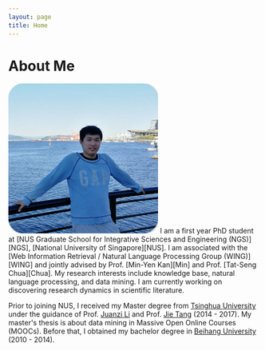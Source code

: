 ```yaml
---
layout: page
title: Home
---
```


# About Me

<!--<img src="/images/liangmingpan2.jpg" class="floatpic" width="300" height="300">-->
<img src="/images/liangmingpan2.jpg" width="300" height="300">
I am a first year PhD student at [NUS Graduate School for Integrative Sciences and Engineering (NGS)][NGS], [National University of Singapore][NUS]. 
I am associated with the [Web Information Retrieval / Natural Language Processing Group (WING)][WING] and jointly advised by Prof. [Min-Yen Kan][Min] and Prof. [Tat-Seng Chua][Chua]. 
<!--I am also interning at 6ESTATES, an AI company in Sigapore.-->
My research interests include knowledge base, natural language processing, and data mining. 
I am currently working on discovering research dynamics in scientific literature. 

Prior to joining NUS, I received my Master degree from [Tsinghua University][Tsinghua] under the guidance of Prof. [Juanzi Li][juanzili] and Prof. [Jie Tang][jietang] (2014 - 2017). 
My master's thesis is about data mining in Massive Open Online Courses (MOOCs). 
Before that, I obtained my bachelor degree in [Beihang University][BUAA] (2010 - 2014). 

<!--
My name is Liangming Pan. I am a research assistant in the Knowledge Engineering Lab (Group) at [Tsinghua University][Tsinghua] where I work with Prof. [Juanzi Li][juanzili] and Prof. [Jie Tang][jietang]. I received my Master degree from Tsinghua University under the guidance of Prof. Juanzi Li (2014 - 2017). And, before this, I was an undergraduate student at [Beihang University][BUAA] (2010 - 2014). 

When I was a master student, I devoted most of my time working with Prof. Jie Tang to research on an innovative topic about data mining in Massive Open Online Courses (MOOCs). Now, my research topic is about discovering topic evolution in scientific literature. 

I have been selected for an NGS Scholarship and I will be enrolled into the [NUS Graduate School for Integrative Sciences and Engineering (NGS)][NGS] for my PhD studies in [National University of Singapore][NUS] from January 2018. I hope to work with Prof. [Tat-Seng Chua][Chua] in the [NUS-Tsinghua Extreme Search Centre (NExT)][NExT] to follow my research interest as a Ph.D. 
-->

[NGS]: http://www.nus.edu.sg/ngs/
[Tsinghua]: http://www.tsinghua.edu.cn/publish/newthu/index.html
[juanzili]: http://keg.cs.tsinghua.edu.cn/persons/ljz/
[jietang]: http://keg.cs.tsinghua.edu.cn/jietang/
[BUAA]: http://www.buaa.edu.cn/
[SOC]: http://www.comp.nus.edu.sg/
[NUS]: http://www.nus.edu.sg/
[Chua]: http://www.comp.nus.edu.sg/~chuats/
[NExT]: http://next.comp.nus.edu.sg/
[Min]: http://www.comp.nus.edu.sg/~kanmy/
[WING]: http://wing.comp.nus.edu.sg/